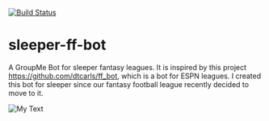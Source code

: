 [![Build Status](https://travis-ci.org/SwapnikKatkoori/sleeper-ff-bot.svg?branch=master)](https://travis-ci.org/SwapnikKatkoori/sleeper-ff-bot)
# sleeper-ff-bot
A GroupMe Bot for sleeper fantasy leagues. It is inspired by this project https://github.com/dtcarls/ff_bot, which is a bot for ESPN leagues. I created this bot for sleeper since our fantasy football league recently decided to move to it. 

![My Text](https://imgur.com/KV1Oh6K)
